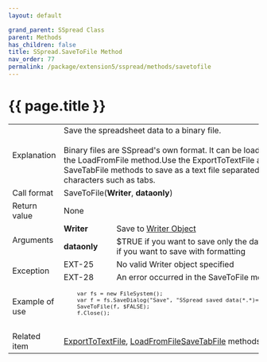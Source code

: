 ```yaml
---
layout: default

grand_parent: SSpread Class
parent: Methods
has_children: false
title: SSpread.SaveToFile Method
nav_order: 77
permalink: /package/extension5/sspread/methods/savetofile
---
```

# {{ page.title }}

<table>
  <tr>
    <td>Explanation</td>
    <td colspan="2">Save the spreadsheet data to a binary file.<br><br> Binary files are SSpread's own format. It can be loaded using the LoadFromFile method.Use the ExportToTextFile and SaveTabFile methods to save as a text file separated by characters such as tabs.</td>
  </tr>
  <tr>
    <td>Call format</td>
    <td colspan="2">SaveToFile(<b>Writer</b>, <b>dataonly</b>)</td>
  </tr>
  <tr>
    <td>Return value</td>
    <td colspan="2">None</td>
  </tr>  
  <tr>
    <td rowspan="2">Arguments</td>
    <td><b>Writer</b></td>
    <td>Save to <a href="/base/readerwriter#writer-object">Writer Object</a></td>
  </tr>
  <tr>
    <td><b>dataonly</b></td>
    <td>$TRUE if you want to save only the data, $FALSE if you want to save with formatting</td>
  </tr>
  <tr>
    <td rowspan="2">Exception</td>
    <td>EXT-25</td>
    <td>No valid Writer object specified</td>
  </tr>
  <tr>
    <td>EXT-28</td>
    <td>An error occurred in the SaveToFile method</td>
  </tr>
  <tr>
    <td>Example of use</td>
    <td colspan="2"><code><pre>
    var fs = new FileSystem();
    var f = fs.SaveDialog("Save", "SSpread saved data(*.*)=*.*", "", "");
    SaveToFile(f, $FALSE);
    f.Close();
    </pre></code></td>
  </tr>
  <tr>
    <td>Related item</td>
    <td colspan="2"><a href="/package/extension5/sspread/methods/exporttotextfile">ExportToTextFile</a>, <a href="/package/extension5/sspread/methods/loadfromfile">LoadFromFile</a><a href="/package/extension5/sspread/methods/savetabfile">SaveTabFile</a> methods</td>
  </tr>
</table>
